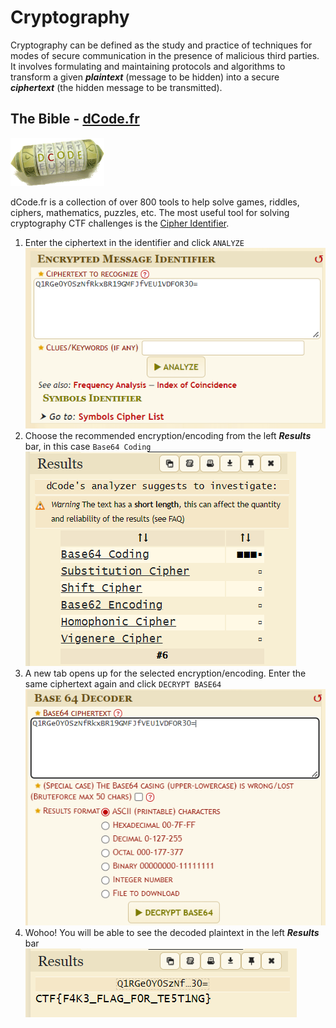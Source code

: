 # Cryptography
Cryptography can be defined as the study and practice of techniques for
modes of secure communication in the presence of malicious third parties. It
involves formulating and maintaining protocols and algorithms to transform
a given ***plaintext*** (message to be hidden) into a secure ***ciphertext*** (the hidden
message to be transmitted).

## The Bible - [dCode.fr](https://www.dcode.fr/en)
<img src="assets/img/dcode_logo.png" alt="drawing" width="150"/>

dCode.fr is a collection of over 800 tools to help solve games, riddles, ciphers, mathematics, puzzles, etc. The most useful tool for solving cryptography CTF challenges is the [Cipher Identifier](https://www.dcode.fr/cipher-identifier).

1. Enter the ciphertext in the identifier and click `ANALYZE`  
  ![](assets/img/dcode1.png)
2. Choose the recommended encryption/encoding from the left ***Results*** bar, in this case `Base64 Coding`  
  ![](assets/img/dcode2.png)
3. A new tab opens up for the selected encryption/encoding. Enter the same ciphertext again and click `DECRYPT BASE64`  
  ![](assets/img/dcode3.png)
4. Wohoo! You will be able to see the decoded plaintext in the left ***Results*** bar  
  ![](assets/img/dcode4.png)